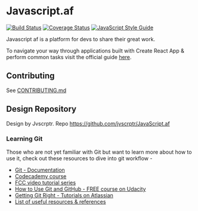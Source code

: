 # Javascript.af

[![Build Status](https://travis-ci.org/JesseRWeigel/javascript-af.svg?branch=master)](https://travis-ci.org/JesseRWeigel/javascript-af)
[![Coverage Status](https://coveralls.io/repos/github/JesseRWeigel/javascript-af/badge.svg?branch=master)](https://coveralls.io/github/JesseRWeigel/javascript-af?branch=master)
[![JavaScript Style Guide](https://img.shields.io/badge/code_style-standard-brightgreen.svg)](https://standardjs.com)

Javascript af is a platform for devs to share their great work. 

To navigate your way through applications built with Create React App & perform common tasks visit the official guide [here](https://github.com/facebookincubator/create-react-app/blob/master/packages/react-scripts/template/README.md).

## Contributing
See [CONTRIBUTING.md](CONTRIBUTING.md)

## Design Repository
Design by Jvscrptr. Repo https://github.com/jvscrptr/JavaScript.af

### Learning Git
Those who are not yet familiar with Git but want to learn more about how to use it, check out these resources to dive into git workflow -
- [Git - Documentation](https://git-scm.com/doc)
- [Codecademy course](https://www.codecademy.com/learn/learn-git)
- [FCC video tutorial series](https://www.youtube.com/watch?v=vR-y_2zWrIE&list=PLWKjhJtqVAbkFiqHnNaxpOPhh9tSWMXIF)
- [How to Use Git and GitHub - FREE course on Udacity](https://www.udacity.com/course/how-to-use-git-and-github--ud775#)
- [Getting Git Right - Tutorials on Atlassian](https://www.atlassian.com/git)
- [List of useful resources & references](https://gist.github.com/eashish93/3eca6a90fef1ea6e586b7ec211ff72a5)
